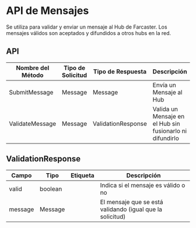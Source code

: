 # API de Mensajes

Se utiliza para validar y enviar un mensaje al Hub de Farcaster. Los mensajes válidos son aceptados y difundidos a otros hubs en la red.

## API

| Nombre del Método | Tipo de Solicitud | Tipo de Respuesta  | Descripción                                              |
| ----------------- | ----------------- | ------------------ | -------------------------------------------------------- |
| SubmitMessage     | Message           | Message            | Envía un Mensaje al Hub                                  |
| ValidateMessage   | Message           | ValidationResponse | Valida un Mensaje en el Hub sin fusionarlo ni difundirlo |

## ValidationResponse

| Campo   | Tipo    | Etiqueta | Descripción                                               |
| ------- | ------- | -------- | --------------------------------------------------------- |
| valid   | boolean |          | Indica si el mensaje es válido o no                       |
| message | Message |          | El mensaje que se está validando (igual que la solicitud) |
